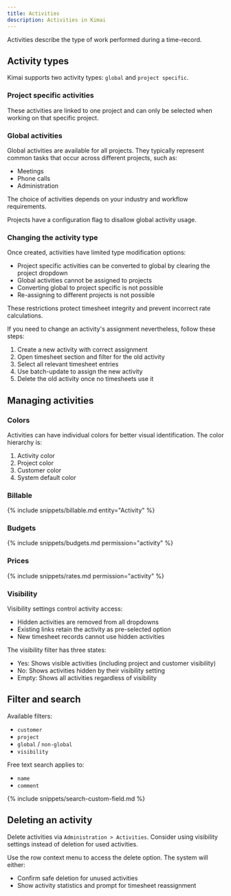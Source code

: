 ```yaml
---
title: Activities
description: Activities in Kimai
---
```


Activities describe the type of work performed during a time-record.

## Activity types

Kimai supports two activity types: `global` and `project specific`.

### Project specific activities

These activities are linked to one project and can only be selected when working on that specific project.

### Global activities

Global activities are available for all projects. They typically represent common tasks that occur across different projects, such as:
- Meetings
- Phone calls
- Administration

The choice of activities depends on your industry and workflow requirements.

Projects have a configuration flag to disallow global activity usage. 

### Changing the activity type

Once created, activities have limited type modification options:
- Project specific activities can be converted to global by clearing the project dropdown
- Global activities cannot be assigned to projects
- Converting global to project specific is not possible
- Re-assigning to different projects is not possible

These restrictions protect timesheet integrity and prevent incorrect rate calculations.

If you need to change an activity's assignment nevertheless, follow these steps:
1. Create a new activity with correct assignment
2. Open timesheet section and filter for the old activity
3. Select all relevant timesheet entries
4. Use batch-update to assign the new activity
5. Delete the old activity once no timesheets use it

## Managing activities

### Colors

Activities can have individual colors for better visual identification. The color hierarchy is:
1. Activity color
2. Project color
3. Customer color
4. System default color

### Billable

{% include snippets/billable.md entity="Activity" %}

### Budgets

{% include snippets/budgets.md permission="activity" %}

### Prices

{% include snippets/rates.md permission="activity" %}

### Visibility

Visibility settings control activity access:
- Hidden activities are removed from all dropdowns
- Existing links retain the activity as pre-selected option
- New timesheet records cannot use hidden activities

The visibility filter has three states:
- Yes: Shows visible activities (including project and customer visibility)
- No: Shows activities hidden by their visibility setting
- Empty: Shows all activities regardless of visibility

## Filter and search

Available filters:
- `customer`
- `project`
- `global` / `non-global`
- `visibility`

Free text search applies to:
- `name`
- `comment`

{% include snippets/search-custom-field.md %}

## Deleting an activity

Delete activities via `Administration > Activities`. Consider using visibility settings instead of deletion for used activities.

Use the row context menu to access the delete option. The system will either:
- Confirm safe deletion for unused activities
- Show activity statistics and prompt for timesheet reassignment
